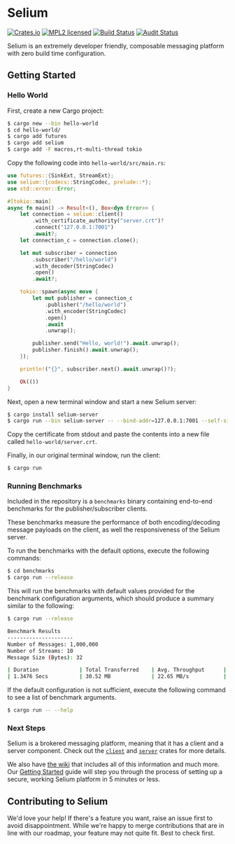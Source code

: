 # Selium

[![Crates.io][crates-badge]][crates-url]
[![MPL2 licensed][mpl-badge]][mpl-url]
[![Build Status][build-badge]][build-url]
[![Audit Status][audit-badge]][audit-url]

[crates-badge]: https://img.shields.io/crates/v/selium.svg
[crates-url]: https://crates.io/crates/selium
[mpl-badge]: https://img.shields.io/badge/licence-MPL2-blue.svg
[mpl-url]: https://github.com/seliumlabs/selium/blob/main/LICENCE
[build-badge]: https://github.com/seliumlabs/selium/actions/workflows/test.yml/badge.svg
[build-url]: https://github.com/seliumlabs/selium/actions/workflows/test.yml
[audit-badge]: https://github.com/seliumlabs/selium/actions/workflows/audit.yml/badge.svg
[audit-url]: https://github.com/seliumlabs/selium/actions/workflows/audit.yml

Selium is an extremely developer friendly, composable messaging platform with zero build time
configuration.

## Getting Started

### Hello World

First, create a new Cargo project:

```bash
$ cargo new --bin hello-world
$ cd hello-world/
$ cargo add futures
$ cargo add selium
$ cargo add -F macros,rt-multi-thread tokio
```

Copy the following code into `hello-world/src/main.rs`:

```rust
use futures::{SinkExt, StreamExt};
use selium::{codecs::StringCodec, prelude::*};
use std::error::Error;

#[tokio::main]
async fn main() -> Result<(), Box<dyn Error>> {
    let connection = selium::client()
        .with_certificate_authority("server.crt")?
        .connect("127.0.0.1:7001")
        .await?;
    let connection_c = connection.clone();

    let mut subscriber = connection
        .subscriber("/hello/world")
        .with_decoder(StringCodec)
        .open()
        .await?;

    tokio::spawn(async move {
        let mut publisher = connection_c
            .publisher("/hello/world")
            .with_encoder(StringCodec)
            .open()
            .await
            .unwrap();

        publisher.send("Hello, world!").await.unwrap();
        publisher.finish().await.unwrap();
    });

    println!("{}", subscriber.next().await.unwrap()?);

    Ok(())
}
```

Next, open a new terminal window and start a new Selium server:

```bash
$ cargo install selium-server
$ cargo run --bin selium-server -- --bind-addr=127.0.0.1:7001 --self-signed
```

Copy the certificate from stdout and paste the contents into a new file called
`hello-world/server.crt`.

Finally, in our original terminal window, run the client:

```bash
$ cargo run
```

### Running Benchmarks

Included in the repository is a `benchmarks` binary containing end-to-end benchmarks for the publisher/subscriber clients. 

These benchmarks measure the performance of both encoding/decoding message payloads on the client, as well the responsiveness of the 
Selium server.

To run the benchmarks with the default options, execute the following commands:

```bash
$ cd benchmarks
$ cargo run --release
```

This will run the benchmarks with default values provided for the benchmark configuration arguments, which should produce a summary 
similar to the following:

```bash
$ cargo run --release

Benchmark Results
---------------------
Number of Messages: 1,000,000
Number of Streams: 10
Message Size (Bytes): 32

| Duration             | Total Transferred    | Avg. Throughput      | Avg. Latency         |
| 1.3476 Secs          | 30.52 MB             | 22.65 MB/s           | 1347.56 ns           |
```

If the default configuration is not sufficient, execute the following command to see a list of benchmark arguments. 
```bash
$ cargo run -- --help
``` 

### Next Steps

Selium is a brokered messaging platform, meaning that it has a client and a server component. Check
out the [`client`](client/) and [`server`](server/) crates for more details.

We also have [the wiki](../../wiki) that includes all of this information and much more. Our
[Getting Started](../../wiki/Getting-Started) guide will step you through the process of setting up
a secure, working Selium platform in 5 minutes or less.

## Contributing to Selium

We'd love your help! If there's a feature you want, raise an issue first to avoid disappointment.
While we're happy to merge contributions that are in line with our roadmap, your feature may not
quite fit. Best to check first.
